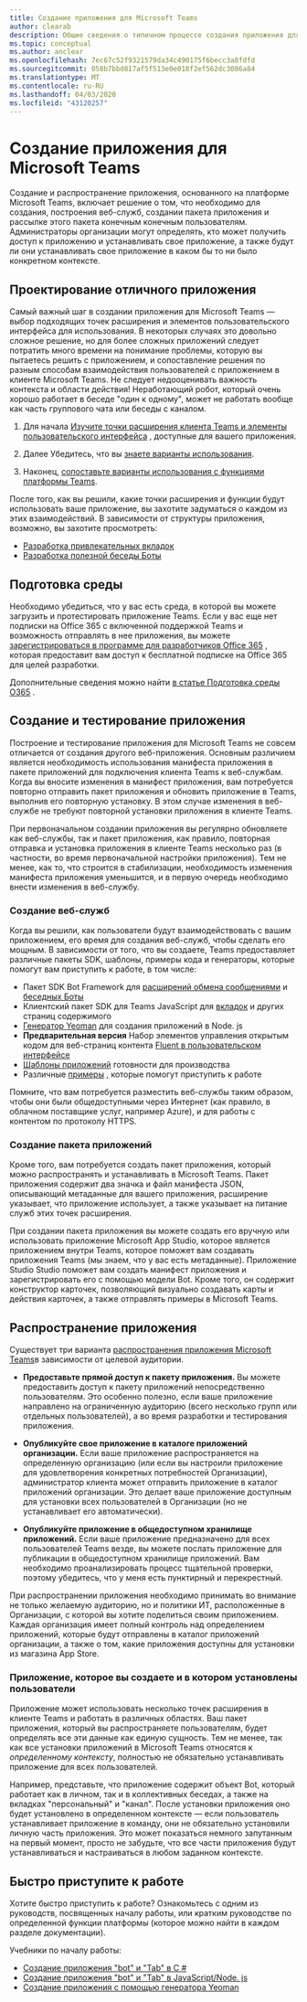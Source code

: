 ```yaml
---
title: Создание приложения для Microsoft Teams
author: clearab
description: Общие сведения о типичном процессе создания приложения для Microsoft Teams.
ms.topic: conceptual
ms.author: anclear
ms.openlocfilehash: 7ec67c52f9321579da34c490175f6becc3a8fdfd
ms.sourcegitcommit: 058b7bbd817af5f513e0e018f2ef562dc3086a84
ms.translationtype: MT
ms.contentlocale: ru-RU
ms.lasthandoff: 04/03/2020
ms.locfileid: "43120257"
---
```

# <a name="building-an-app-for-microsoft-teams"></a>Создание приложения для Microsoft Teams

Создание и распространение приложения, основанного на платформе Microsoft Teams, включает решение о том, что необходимо для создания, построения веб-служб, создании пакета приложения и рассылке этого пакета конечным конечным пользователям. Администраторы организации могут определять, кто может получить доступ к приложению и устанавливать свое приложение, а также будут ли они устанавливать свое приложение в каком бы то ни было конкретном контексте.

## <a name="design-a-great-app"></a>Проектирование отличного приложения

Самый важный шаг в создании приложения для Microsoft Teams — выбор подходящих точек расширения и элементов пользовательского интерфейса для использования. В некоторых случаях это довольно сложное решение, но для более сложных приложений следует потратить много времени на понимание проблемы, которую вы пытаетесь решить с приложением, и сопоставление решения по разным способам взаимодействия пользователей с приложением в клиенте Microsoft Teams. Не следует недооценивать важность контекста и области действия! Неработающий робот, который очень хорошо работает в беседе "один к одному", может не работать вообще как часть группового чата или беседы с каналом.

1. Для начала [Изучите точки расширения клиента Teams и элементы пользовательского интерфейса](~/concepts/extensibility-points.md) , доступные для вашего приложения.

2. Далее Убедитесь, что вы [знаете варианты использования](~/concepts/design/understand-use-cases.md).

3. Наконец, [сопоставьте варианты использования с функциями платформы Teams](~/concepts/design/map-use-cases.md).

После того, как вы решили, какие точки расширения и функции будут использовать ваше приложение, вы захотите задуматься о каждом из этих взаимодействий. В зависимости от структуры приложения, возможно, вы захотите просмотреть:

* [Разработка привлекательных вкладок](~/tabs/design/tabs.md)
* [Разработка полезной беседы Боты](~/bots/design/bots.md)

## <a name="prepare-your-environment"></a>Подготовка среды

Необходимо убедиться, что у вас есть среда, в которой вы можете загрузить и протестировать приложение Teams. Если у вас еще нет подписки на Office 365 с включенной поддержкой Teams и возможность отправлять в нее приложения, вы можете [зарегистрироваться в программе для разработчиков Office 365](https://developer.microsoft.com/microsoft-365/dev-program) , которая предоставит вам доступ к бесплатной подписке на Office 365 для целей разработки.

Дополнительные сведения можно найти [в статье Подготовка среды O365](~/concepts/build-and-test/prepare-your-o365-tenant.md) .

## <a name="build-and-test-your-app"></a>Создание и тестирование приложения

Построение и тестирование приложения для Microsoft Teams не совсем отличается от создания другого веб-приложения. Основным различием является необходимость использования манифеста приложения в пакете приложений для подключения клиента Teams к веб-службам. Когда вы вносите изменения в манифест приложения, вам потребуется повторно отправить пакет приложения и обновить приложение в Teams, выполнив его повторную установку. В этом случае изменения в веб-службе не требуют повторной установки приложения в клиенте Teams.

При первоначальном создании приложения вы регулярно обновляете как веб-службы, так и пакет приложения, как правило, повторная отправка и установка приложения в клиенте Teams несколько раз (в частности, во время первоначальной настройки приложения). Тем не менее, как то, что строится в стабилизации, необходимость изменения манифеста приложения уменьшится, и в первую очередь необходимо внести изменения в веб-службу.

### <a name="build-your-web-services"></a>Создание веб-служб

Когда вы решили, как пользователи будут взаимодействовать с вашим приложением, его время для создания веб-служб, чтобы сделать его мощным. В зависимости от того, что вы создаете, Teams предоставляет различные пакеты SDK, шаблоны, примеры кода и генераторы, которые помогут вам приступить к работе, в том числе:

* Пакет SDK Bot Framework для [расширений обмена сообщениями](~/messaging-extensions/what-are-messaging-extensions.md) и [беседных Боты](~/bots/what-are-bots.md)
* Клиентский пакет SDK для Teams JavaScript для [вкладок](~/tabs/what-are-tabs.md) и других страниц содержимого
* [Генератор Yeoman](~/tutorials/get-started-yeoman.md) для создания приложений в Node. js
* **Предварительная версия** Набор элементов управления открытым кодом для веб-страниц контента [Fluent в пользовательском интерфейсе](https://microsoft.github.io/fluent-ui-react/)
* [Шаблоны приложений](~/samples/app-templates.md) готовности для производства
* Различные [примеры](~/samples/code-samples.md) , которые помогут приступить к работе

Помните, что вам потребуется разместить веб-службы таким образом, чтобы они были общедоступными через Интернет (как правило, в облачном поставщике услуг, например Azure), и для работы с контентом по протоколу HTTPS.

### <a name="create-your-app-package"></a>Создание пакета приложений

Кроме того, вам потребуется создать пакет приложения, который можно распространять и устанавливать в Microsoft Teams. Пакет приложения содержит два значка и файл манифеста JSON, описывающий метаданные для вашего приложения, расширение указывает, что приложение использует, а также указывает на питание служб этих точек расширения.

При создании пакета приложения вы можете создать его вручную или использовать приложение Microsoft App Studio, которое является приложением внутри Teams, которое поможет вам создавать приложения Teams (мы знаем, что у вас есть метаданные). Приложение Studio Studio поможет вам создать манифест приложения и зарегистрировать его с помощью модели Bot. Кроме того, он содержит конструктор карточек, позволяющий визуально создавать карты и действия карточек, а также отправлять примеры в Microsoft Teams.

## <a name="distributing-your-app"></a>Распространение приложения

Существует три варианта [распространения приложения Microsoft Teams](~/concepts/deploy-and-publish/apps-publish.md)в зависимости от целевой аудитории.

* **Предоставьте прямой доступ к пакету приложения.** Вы можете предоставить доступ к пакету приложений непосредственно пользователям. Это особенно полезно, если ваше приложение направлено на ограниченную аудиторию (всего несколько групп или отдельных пользователей), а во время разработки и тестирования приложения.
  
* **Опубликуйте свое приложение в каталоге приложений организации.** Если ваше приложение распространяется на определенную организацию (или если вы настроили приложение для удовлетворения конкретных потребностей Организации), администратор клиента может отправить приложение в каталог приложений организации. Это делает ваше приложение доступным для установки всех пользователей в Организации (но не устанавливает его автоматически).
  
* **Опубликуйте приложение в общедоступном хранилище приложений.** Если ваше приложение предназначено для всех пользователей Teams везде, вы можете послать приложение для публикации в общедоступном хранилище приложений. Вам необходимо проанализировать процесс тщательной проверки, поэтому убедитесь, что у меня есть пунктирный и перекрестный.

При распространении приложения необходимо принимать во внимание не только желаемую аудиторию, но и политики ИТ, расположенные в Организации, с которой вы хотите поделиться своим приложением. Каждая организация имеет полный контроль над определением приложений, которые будут отправлены в каталог приложений организации, а также о том, какие приложения доступны для установки из магазина App Store.

### <a name="the-app-you-create-versus-the-app-your-users-install"></a>Приложение, которое вы создаете и в котором установлены пользователи

Приложение может использовать несколько точек расширения в клиенте Teams и работать в различных областях. Ваш пакет приложения, который вы распространяете пользователям, будет определять все эти данные как единую сущность. Тем не менее, так как все установки приложений в Microsoft Teams относятся к *определенному контексту*, полностью не обязательно устанавливать приложение для всех пользователей.

Например, представьте, что приложение содержит объект Bot, который работает как в личном, так и в коллективных беседах, а также на вкладках "персональный" и "канал". После установки приложения оно будет установлено в определенном контексте — если пользователь устанавливает приложение в команду, они не обязательно установили личную часть приложения. Это может показаться немного запутанным на первый момент, просто не забудьте, что все части приложения будут устанавливаться и настраиваться в любом заданном контексте.

## <a name="get-started-quickly"></a>Быстро приступите к работе

Хотите быстро приступить к работе? Ознакомьтесь с одним из руководств, посвященных началу работы, или кратким руководстве по определенной функции платформы (которое можно найти в каждом разделе документации).

Учебники по началу работы:

* [Создание приложения "bot" и "Tab" в C #](~/tutorials/get-started-dotnet-app-studio.md)
* [Создание приложения "bot" и "Tab" в JavaScript/Node. js](~/tutorials/get-started-nodejs-app-studio.md)
* [Создание приложения с помощью генератора Yeoman](~/tutorials/get-started-yeoman.md)

